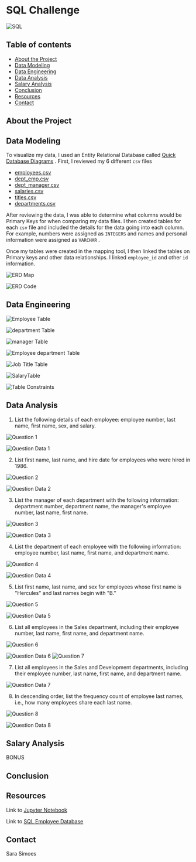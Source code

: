 # SQL Challenge

![SQL](Images/sql.png)

## Table of contents
* [About the Project](#about-the-project)
* [Data Modeling](#data-modeling)
* [Data Engineering](#data-engineering)
* [Data Analysis](#data-analysis)
* [Salary Analysis](#salary-analysis)
* [Conclusion](#conclusion)
* [Resources](#resources)
* [Contact](#contact)

## About the Project


## Data Modeling

To visualize my data, I used an Entity Relational Database called [Quick Database Diagrams]( https://app.quickdatabasediagrams.com/#/) . First, I reviewed my 6 different `csv` files

* [employees.csv](https://github.com/Ssimoes48/SQL_Challenge/blob/main/Employee_SQL/Resources/employees.csv)
* [dept_emp.csv](https://github.com/Ssimoes48/SQL_Challenge/blob/main/Employee_SQL/Resources/dept_emp.csv)
* [dept_manager.csv](https://github.com/Ssimoes48/SQL_Challenge/blob/main/Employee_SQL/Resources/dept_manager.csv)
* [salaries.csv](https://github.com/Ssimoes48/SQL_Challenge/blob/main/Employee_SQL/Resources/salaries.csv)
* [titles.csv](https://github.com/Ssimoes48/SQL_Challenge/blob/main/Employee_SQL/Resources/titles.csv)
* [departments.csv](https://github.com/Ssimoes48/SQL_Challenge/blob/main/Employee_SQL/Resources/departments.csv)

After reviewing the data, I was able to determine what columns would be Primary Keys for when comparing my data files. I then created tables for each `csv` file and included the details for the data going into each column. For example, numbers were assigned as `INTEGERS` and names and personal information were assigned as `VARCHAR` . 

Once my tables were created in the mapping tool, I then linked the tables on Primary keys and other data relationships. I linked `employee_id` and other `id` information. 

![ERD Map](Images/ERD_map_update.PNG)

![ERD Code](Images/ERD_code_update.PNG)


## Data Engineering

![Employee Table](Images/employee_table.PNG)

![department Table](Images/department_table.PNG)

![manager Table](Images/manager_table.PNG)

![Employee department Table](Images/employee_department.PNG)

![Job Title Table](Images/job_title_table.PNG)

![SalaryTable](Images/salary_table.PNG)

![Table Constraints](Images/constraints.PNG)



## Data Analysis

1. List the following details of each employee: employee number, last name, first name, sex, and salary.

![Question 1](Images/question1.PNG)

![Question Data 1](Images/question1_data.PNG)

2. List first name, last name, and hire date for employees who were hired in 1986.

![Question 2](Images/question2.PNG)

![Question Data 2](Images/question2_data.PNG)

3. List the manager of each department with the following information: department number, department name, the manager's employee number, last name, first name.

![Question 3](Images/question3.PNG)

![Question Data 3](Images/question3_data.PNG)

4. List the department of each employee with the following information: employee number, last name, first name, and department name.

![Question 4](Images/question4.PNG)

![Question Data 4](Images/question4_data.PNG)

5. List first name, last name, and sex for employees whose first name is "Hercules" and last names begin with "B."

![Question 5](Images/question5.PNG)

![Question Data 5](Images/question5_data.PNG)

6. List all employees in the Sales department, including their employee number, last name, first name, and department name.

![Question 6](Images/question6.PNG)

![Question Data 6](Images/question6_data.PNG) ![Question 7](Images/question7.PNG)

7. List all employees in the Sales and Development departments, including their employee number, last name, first name, and department name.

![Question Data 7](Images/question7_data.PNG)

8. In descending order, list the frequency count of employee last names, i.e., how many employees share each last name.

![Question 8](Images/question8.PNG)

![Question Data 8](Images/question8_data.PNG)


## Salary Analysis

BONUS 

## Conclusion


## Resources

Link to [Jupyter Notebook]( https://github.com/Ssimoes48/SQL_Challenge/blob/main/employee_db.ipynb)

Link to [SQL Employee Database](https://github.com/Ssimoes48/SQL_Challenge/blob/main/Employee_SQL/employee_db.sql)

## Contact
Sara Simoes
